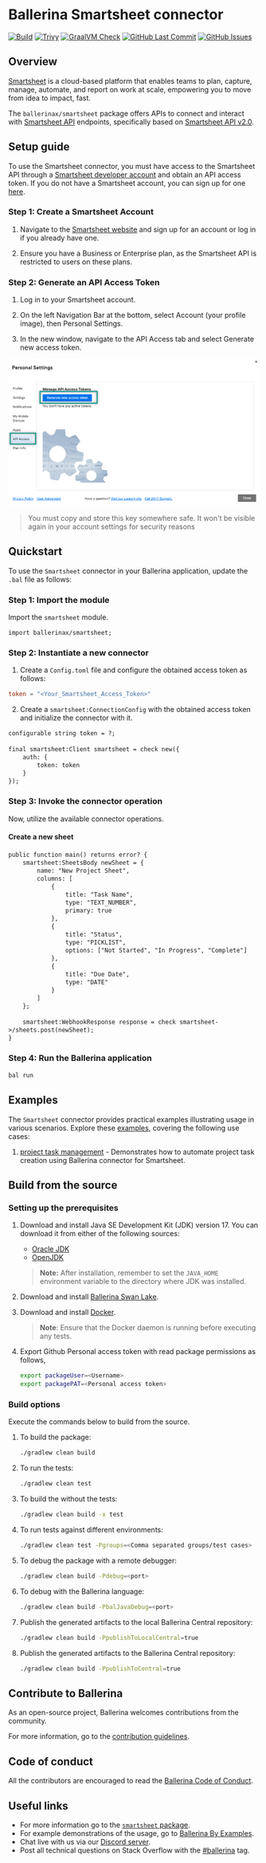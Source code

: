 # Ballerina Smartsheet connector

[![Build](https://github.com/ballerina-platform/module-ballerinax-smartsheet/actions/workflows/ci.yml/badge.svg)](https://github.com/ballerina-platform/module-ballerinax-smartsheet/actions/workflows/ci.yml)
[![Trivy](https://github.com/ballerina-platform/module-ballerinax-smartsheet/actions/workflows/trivy-scan.yml/badge.svg)](https://github.com/ballerina-platform/module-ballerinax-smartsheet/actions/workflows/trivy-scan.yml)
[![GraalVM Check](https://github.com/ballerina-platform/module-ballerinax-smartsheet/actions/workflows/build-with-bal-test-graalvm.yml/badge.svg)](https://github.com/ballerina-platform/module-ballerinax-smartsheet/actions/workflows/build-with-bal-test-graalvm.yml)
[![GitHub Last Commit](https://img.shields.io/github/last-commit/ballerina-platform/module-ballerinax-smartsheet.svg)](https://github.com/ballerina-platform/module-ballerinax-smartsheet/commits/master)
[![GitHub Issues](https://img.shields.io/github/issues/ballerina-platform/ballerina-library/module/smartsheet.svg?label=Open%20Issues)](https://github.com/ballerina-platform/ballerina-library/labels/module%smartsheet)

## Overview

[Smartsheet](https://www.smartsheet.com/) is a cloud-based platform that enables teams to plan, capture, manage, automate, and report on work at scale, empowering you to move from idea to impact, fast.

The `ballerinax/smartsheet` package offers APIs to connect and interact with [Smartsheet API](https://developers.smartsheet.com/api/smartsheet/introduction) endpoints, specifically based on [Smartsheet API v2.0](https://developers.smartsheet.com/api/smartsheet/openapi).


## Setup guide

To use the Smartsheet connector, you must have access to the Smartsheet API through a [Smartsheet developer account](https://developers.smartsheet.com/) and obtain an API access token. If you do not have a Smartsheet account, you can sign up for one [here](https://www.smartsheet.com/try-it).

### Step 1: Create a Smartsheet Account

1. Navigate to the [Smartsheet website](https://www.smartsheet.com/) and sign up for an account or log in if you already have one.

2. Ensure you have a Business or Enterprise plan, as the Smartsheet API is restricted to users on these plans.

### Step 2: Generate an API Access Token

1. Log in to your Smartsheet account.

2. On the left Navigation Bar at the bottom, select Account (your profile image), then Personal Settings.

3. In the new window, navigate to the API Access tab and select Generate new access token.

![generate API token ](https://raw.githubusercontent.com/ballerina-platform/module-ballerinax-smartsheet/refs/heads/main/docs/setup/resources/generate-api-token.png)


> You must copy and store this key somewhere safe. It won't be visible again in your account settings for security reasons

## Quickstart

To use the `Smartsheet` connector in your Ballerina application, update the `.bal` file as follows:

### Step 1: Import the module

Import the `smartsheet` module.

```ballerina
import ballerinax/smartsheet;
```

### Step 2: Instantiate a new connector

1. Create a `Config.toml` file and configure the obtained access token as follows:

```toml
token = "<Your_Smartsheet_Access_Token>"
```

2. Create a `smartsheet:ConnectionConfig` with the obtained access token and initialize the connector with it.

```ballerina
configurable string token = ?;

final smartsheet:Client smartsheet = check new({
    auth: {
        token: token
    }
});
```

### Step 3: Invoke the connector operation

Now, utilize the available connector operations.

#### Create a new sheet

```ballerina
public function main() returns error? {
    smartsheet:SheetsBody newSheet = {
        name: "New Project Sheet",
        columns: [
            {
                title: "Task Name",
                type: "TEXT_NUMBER",
                primary: true
            },
            {
                title: "Status",
                type: "PICKLIST",
                options: ["Not Started", "In Progress", "Complete"]
            },
            {
                title: "Due Date",
                type: "DATE"
            }
        ]
    };

    smartsheet:WebhookResponse response = check smartsheet->/sheets.post(newSheet);
}
```

### Step 4: Run the Ballerina application

```bash
bal run
```


## Examples

The `Smartsheet` connector provides practical examples illustrating usage in various scenarios. Explore these [examples](https://github.com/module-ballerinax-smartsheet/tree/main/examples/), covering the following use cases:

1. [project task management](https://github.com/module-ballerinax-smartsheet/tree/main/examples/project_task_management) -  Demonstrates how to automate project task creation using Ballerina connector for Smartsheet.

## Build from the source

### Setting up the prerequisites

1. Download and install Java SE Development Kit (JDK) version 17. You can download it from either of the following sources:

    * [Oracle JDK](https://www.oracle.com/java/technologies/downloads/)
    * [OpenJDK](https://adoptium.net/)

   > **Note:** After installation, remember to set the `JAVA_HOME` environment variable to the directory where JDK was installed.

2. Download and install [Ballerina Swan Lake](https://ballerina.io/).

3. Download and install [Docker](https://www.docker.com/get-started).

   > **Note**: Ensure that the Docker daemon is running before executing any tests.

4. Export Github Personal access token with read package permissions as follows,

    ```bash
    export packageUser=<Username>
    export packagePAT=<Personal access token>
    ```

### Build options

Execute the commands below to build from the source.

1. To build the package:

   ```bash
   ./gradlew clean build
   ```

2. To run the tests:

   ```bash
   ./gradlew clean test
   ```

3. To build the without the tests:

   ```bash
   ./gradlew clean build -x test
   ```

4. To run tests against different environments:

   ```bash
   ./gradlew clean test -Pgroups=<Comma separated groups/test cases>
   ```

5. To debug the package with a remote debugger:

   ```bash
   ./gradlew clean build -Pdebug=<port>
   ```

6. To debug with the Ballerina language:

   ```bash
   ./gradlew clean build -PbalJavaDebug=<port>
   ```

7. Publish the generated artifacts to the local Ballerina Central repository:

    ```bash
    ./gradlew clean build -PpublishToLocalCentral=true
    ```

8. Publish the generated artifacts to the Ballerina Central repository:

   ```bash
   ./gradlew clean build -PpublishToCentral=true
   ```

## Contribute to Ballerina

As an open-source project, Ballerina welcomes contributions from the community.

For more information, go to the [contribution guidelines](https://github.com/ballerina-platform/ballerina-lang/blob/master/CONTRIBUTING.md).

## Code of conduct

All the contributors are encouraged to read the [Ballerina Code of Conduct](https://ballerina.io/code-of-conduct).

## Useful links

* For more information go to the [`smartsheet` package](https://central.ballerina.io/ballerinax/smartsheet/latest).
* For example demonstrations of the usage, go to [Ballerina By Examples](https://ballerina.io/learn/by-example/).
* Chat live with us via our [Discord server](https://discord.gg/ballerinalang).
* Post all technical questions on Stack Overflow with the [#ballerina](https://stackoverflow.com/questions/tagged/ballerina) tag.
